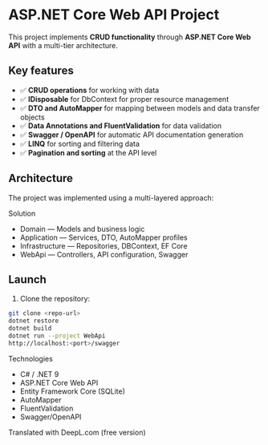 # ASP.NET Core Web API Project

This project implements **CRUD functionality** through **ASP.NET Core Web API** with a multi-tier architecture.  

## Key features

- ✅ **CRUD operations** for working with data
- ✅ **IDisposable** for DbContext for proper resource management
- ✅ **DTO and AutoMapper** for mapping between models and data transfer objects
- ✅ **Data Annotations and FluentValidation** for data validation  
- ✅ **Swagger / OpenAPI** for automatic API documentation generation
- ✅ **LINQ** for sorting and filtering data
- ✅ **Pagination and sorting** at the API level

## Architecture

The project was implemented using a multi-layered approach:

Solution  
- Domain — Models and business logic  
- Application — Services, DTO, AutoMapper profiles  
- Infrastructure — Repositories, DBContext, EF Core  
- WebApi — Controllers, API configuration, Swagger

## Launch

1. Clone the repository:  
```bash
git clone <repo-url>
dotnet restore
dotnet build
dotnet run --project WebApi
http://localhost:<port>/swagger
```

Technologies
- C# / .NET 9
- ASP.NET Core Web API
- Entity Framework Core (SQLite)
- AutoMapper
- FluentValidation
- Swagger/OpenAPI

Translated with DeepL.com (free version)
